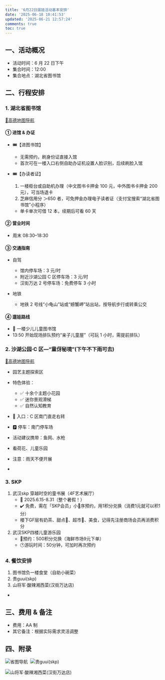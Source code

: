 ```yaml
---
title: '6月22日遛娃活动基本安排'
date: '2025-06-18 10:41:53'
updated: '2025-06-21 12:57:24'
comments: true
toc: true
---
```


## 一、活动概况

* 活动时间：6 月 22 日下午
* 集合时间：12:00
* 集合地点：湖北省图书馆

## 二、行程安排

### 1. 湖北省图书馆

[📍高德地图导航](https://uri.amap.com/marker?position=114.305392,30.554675&name=湖北省图书馆停车场&src=mypage&coordinate=gaode&callnative=1)

#### ① 进馆 & 办证

* 🎟️【进图书馆】

  * 无需预约，刷身份证直接入馆
  * 首次可在一楼入口右侧自助办证机设置人脸识别，后续刷脸入馆
* 🎟️【办读者证】

  1. 一楼柜台或自助机办理（中文图书卡押金 100 元，中外图书卡押金 200 元），可当场退卡
  2. 芝麻信用分 ＞650 者，可免押金办理电子读者证（支付宝搜索“湖北省图书馆”小程序）

  * 单卡单次可借 12 本，续期后可看 60 天

#### ② 营业时间

* 周末 08:30–18:30

#### ③ 交通指南

* 自驾

  * 馆内停车场：3 元/时
  * 附近沙湖公园 C 区停车场：3 元/时
  * 汉街万达 2 号停车场：免费停车 3 小时
* 地铁

  * 地铁 2 号线“小龟山”站或“螃蟹岬”站出站，按导航步行或转乘公交


#### ④ 遛娃路线

* 🌟 一楼少儿儿童图书馆
* 13:50 开始现场排队预约“亲子儿童屋”（可玩 1 小时，需提前排队）

### 2. 沙湖公园·C 区—“童伢秘境”(下午不下雨可去)

[📍高德地图导航](https://uri.amap.com/marker?position=114.305392,30.554675&name=沙湖公园c区&src=mypage&coordinate=gaode&callnative=1)

* 园艺主题探索区
* 特色体验：

  * ✅ 十余个主题小花园
  * ✅ 迷你景观滑梯
  * ✅ 自然认知教育
* 📍 入口：C 区南门直走右转
* 🅿️ 停车：南门停车场
* 活动建议携带：鱼网、水枪
* 看荷花、儿童乐园
* 注意：雨天不便开展
* 
### 3. SKP
1. 武汉skp 穿越时空的童书展（4F艺术展厅）
   * 📅 2025.6.15-8.31（整个暑假！）
   * ✔️ 免费，需在「SKP会员」小🍊序预约，用1积分兑换（消费1元就可以积1分）
   * 楼下GF层有奶茶、甜点🧁、超市🛒、美食，记得先注册商场会员再消费积分
2. 武汉SKP四楼儿童游乐园
   * 📌预约：500积分兑换（海鲜市场9元下单）
   * 🕐游玩时间：50分钟，可加时再次预约
### 4. 餐饮安排

1. 图书馆负一楼食堂（自助小碗菜）
2. 贵guui(skp)
3. 山将军·酸辣湘西菜(汉街万达店)
  *


## 三、费用 & 备注

* 费用：AA 制
* 其它备注：根据实际需求灵活调整

## 四、附录

![省图导航](http://192.168.1.67:7791/i/2025/06/21/6856ac57c7c6e.png)
‍
![贵guui(skp)](http://192.168.1.67:7791/i/2025/06/21/6856bcf2cd5e0.jpg)

![山将军·酸辣湘西菜(汉街万达店)](http://192.168.1.67:7791/i/2025/06/21/6856bf1da49db.png)